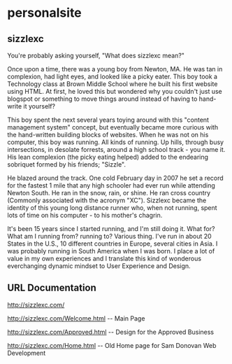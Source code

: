# personalsite

sizzlexc
---------

You're probably asking yourself, "What does sizzlexc mean?"

Once upon a time, there was a young boy from Newton, MA. He was tan in complexion, had light eyes, and looked like a picky eater. This boy took a Technology class at Brown Middle School where he built his first website using HTML. At first, he loved this but wondered why you couldn't just use blogspot or something to move things around instead of having to hand-write it yourself? 

This boy spent the next several years toying around with this "content management system" concept, but eventually became more curious with the hand-written building blocks of websites. When he was not on his computer, this boy was running. All kinds of running. Up hills, through busy intersections, in desolate forrests, around a high school track - you name it. His lean complexion (the picky eating helped) added to the endearing sobriquet formed by his friends; "Sizzle". 

He blazed around the track. One cold February day in 2007 he set a record for the fastest 1 mile that any high schooler had ever run while attending Newton South. He ran in the snow, rain, or shine. He ran cross country (Commonly associated with the acronym "XC"). Sizzlexc became the identity of this young long distance runner who, when not running, spent lots of time on his computer - to his mother's chagrin.

It's been 15 years since I started running, and I'm still doing it. What for? What am I running from? running to? Various thing. I've run in about 20 States in the U.S., 10 different countries in Europe, several cities in Asia. I was probably running in South America when I was born. I place a lot of value in my own experiences and I translate this kind of wonderous everchanging dynamic mindset to User Experience and Design.


URL Documentation
-----------------

http://sizzlexc.com/

http://sizzlexc.com/Welcome.html -- Main Page

http://sizzlexc.com/Approved.html -- Design for the Approved Business

http://sizzlexc.com/Home.html -- Old Home page for Sam Donovan Web Development

